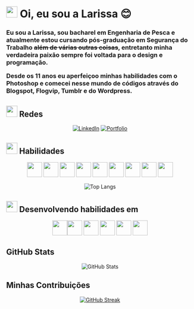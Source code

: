 # <img src="https://media0.giphy.com/media/v1.Y2lkPTc5MGI3NjExaDF4OGNnenBwamZnOHlqM3A1bmljanpoZDFvMTdiNGI3cmpmYm5heSZlcD12MV9pbnRlcm5hbF9naWZfYnlfaWQmY3Q9cw/h7p31z5pWVwV1aenEh/giphy.gif" width="30" height="30"> Oi, eu sou a Larissa :blush:
<h3>Eu sou a Larissa, sou bacharel em Engenharia de Pesca e atualmente estou cursando pós-graduação em Segurança do Trabalho <s>além de várias outras coisas</s>, entretanto minha verdadeira paixão sempre foi voltada para o design e programação. 
<p>Desde os 11 anos eu aperfeiçoo minhas habilidades com o Photoshop e comecei nesse mundo de códigos através do Blogspot, Flogvip, Tumblr e do Wordpress.</p> </h3>

## <img src="https://media0.giphy.com/media/v1.Y2lkPTc5MGI3NjExaDF4OGNnenBwamZnOHlqM3A1bmljanpoZDFvMTdiNGI3cmpmYm5heSZlcD12MV9pbnRlcm5hbF9naWZfYnlfaWQmY3Q9cw/h7p31z5pWVwV1aenEh/giphy.gif" width="30" height="30"> Redes
<div align="center" dir="auto">

[![LinkedIn](https://img.shields.io/badge/LinkedIn-0077B5?style=for-the-badge&logo=linkedin&logoColor=white)](https://www.linkedin.com/in/larissa-silva-nunes-2a3a43199/)
[![Portfolio](https://img.shields.io/badge/Portfolio-FF5722?style=for-the-badge&logo=todoist&logoColor=white)](https://www.behance.net/larihyun)
</div>

## <img src="https://media.tenor.com/R8T1SQ4S6J4AAAAM/animation.gif" width="30" height="30">  Habilidades

<div align="center" dir="auto">

<img src="https://cdn.jsdelivr.net/gh/devicons/devicon/icons/aftereffects/aftereffects-original.svg" width="40" height="40"/> <img src="https://cdn.jsdelivr.net/gh/devicons/devicon/icons/vscode/vscode-original.svg" width="40" height="40"/>
<img src="https://cdn.jsdelivr.net/gh/devicons/devicon/icons/react/react-original.svg" width="40" height="40"/>
<img src="https://cdn.jsdelivr.net/gh/devicons/devicon/icons/visualstudio/visualstudio-plain.svg" width="40" height="40"/>
<img src="https://cdn.jsdelivr.net/gh/devicons/devicon/icons/css3/css3-original.svg" width="40" height="40"/>
<img src="https://cdn.jsdelivr.net/gh/devicons/devicon/icons/behance/behance-plain.svg" width="40" height="40"/>
<img src="https://cdn.jsdelivr.net/gh/devicons/devicon/icons/html5/html5-original.svg" width="40" height="40"/>
<img src="https://cdn.jsdelivr.net/gh/devicons/devicon/icons/photoshop/photoshop-plain.svg" width="40" height="40"/>
<img src="https://cdn.jsdelivr.net/gh/devicons/devicon/icons/bootstrap/bootstrap-original.svg" width="40" height="40"/>  
</div>

<div align="center" dir="auto">

![Top Langs](https://github-readme-stats.vercel.app/api/top-langs/?username=anuraghazra&layout=compact)

</div>


## <img src="https://media.tenor.com/R8T1SQ4S6J4AAAAM/animation.gif" width="30" height="30">  Desenvolvendo habilidades em

<div align="center" dir="auto">
<img src="https://cdn.jsdelivr.net/gh/devicons/devicon/icons/unity/unity-original.svg" width="40" height="40"/><img src="https://cdn.jsdelivr.net/gh/devicons/devicon/icons/nodejs/nodejs-original.svg" width="40" height="40"/>
<img src="https://cdn.jsdelivr.net/gh/devicons/devicon/icons/figma/figma-original.svg" width="40" height="40"/>
<img src="https://cdn.jsdelivr.net/gh/devicons/devicon/icons/java/java-original.svg" width="40" height="40"/>
<img src="https://cdn.jsdelivr.net/gh/devicons/devicon/icons/blender/blender-original.svg" width="40" height="40"/>
<img src="https://cdn.jsdelivr.net/gh/devicons/devicon/icons/javascript/javascript-original.svg" width="40" height="40"/>
</div>


## GitHub Stats
<div align="center" dir="auto">

![GitHub Stats](https://github-readme-stats.vercel.app/api?username=larihyun&theme=transparent&bg_color=f9ecd9&border_color=30A3DC&show_icons=true&icon_color=30A3DC&title_color=E94D5F&text_color=000)
</div>

## Minhas Contribuições
<div align="center" dir="auto">

[![GitHub Streak](https://streak-stats.demolab.com/?user=larihyun&theme=bear&background=f9ecd9&border=30A3DC&dates=000)](https://git.io/streak-stats)
</div>
